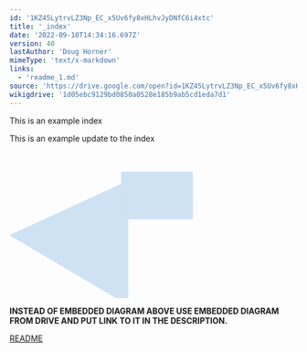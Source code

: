 ```yaml
---
id: '1KZ45LytrvLZ3Np_EC_x5Uv6fy8xHLhvJyDNfC6i4xtc'
title: '_index'
date: '2022-09-10T14:34:16.697Z'
version: 40
lastAuthor: 'Doug Horner'
mimeType: 'text/x-markdown'
links:
  - 'readme_1.md'
source: 'https://drive.google.com/open?id=1KZ45LytrvLZ3Np_EC_x5Uv6fy8xHLhvJyDNfC6i4xtc'
wikigdrive: '1d05ebc9129bd0850a0528e185b9ab5cd1eda7d1'
---
```

This is an example index

This is an example update to the index


<svg style="width: 84.92mm; height: 68.24mm;" width="8492" height="6824" viewBox="0 0 8492 6824" xmlns:xlink="http://www.w3.org/1999/xlink" xmlns="http://www.w3.org/2000/svg">
<style>* { fill: transparent; }</style>
<g>
<svg style="" width="5500" height="6824" viewBox="0 0 5500 6824" xmlns:xlink="http://www.w3.org/1999/xlink" xmlns="http://www.w3.org/2000/svg">
<style>* { fill: transparent; }</style>
<path d="M 8472 0 L 12860 6080 11050 6797 16577 12007 14767 12877 21600 21600 10012 14915 12222 13987 5022 9705 7602 8382 0 3890 Z" transform="undefined" style=" stroke-width: 0.0102in; stroke: #000000; stroke-line-join: round; fill: #cfe2f3;" ></path>
</svg>
</g>
<g transform="translate(5167, 954)">
<svg style="" width="3325" height="2195" viewBox="0 0 3325 2195" xmlns:xlink="http://www.w3.org/1999/xlink" xmlns="http://www.w3.org/2000/svg">
<style>* { fill: transparent; }</style>
<path d="M 0 0 L 3325 0 L 3325 2195 L 0 2195 Z" transform="undefined" style=" stroke-width: 0.0102in; stroke: #000000; stroke-line-join: round; fill: #cfe2f3;" ></path>
</svg>
</g>
</svg>

**INSTEAD OF EMBEDDED DIAGRAM ABOVE USE EMBEDDED DIAGRAM FROM DRIVE AND PUT LINK TO IT IN THE DESCRIPTION.**


[README](readme_1.md)

